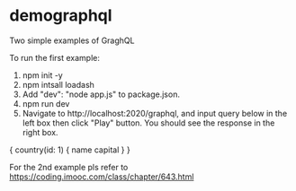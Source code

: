 # demographql
Two simple examples of GraghQL

To run the first example:

1. npm init -y
2. npm intsall loadash
3. Add "dev": "node app.js" to package.json.
4. npm run dev
5. Navigate to http://localhost:2020/graphql, and input query below in the left box then click "Play" button. You should see the response in the right box.

{
  country(id: 1) {
    name
    capital
  }
}

For the 2nd example pls refer to https://coding.imooc.com/class/chapter/643.html
